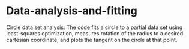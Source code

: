 # Data-analysis-and-fitting
Circle data set analysis: The code fits a circle to a partial data set using least-squares optimization, measures rotation of the radius to a desired cartesian coordinate, and plots the tangent on the circle at that point.
